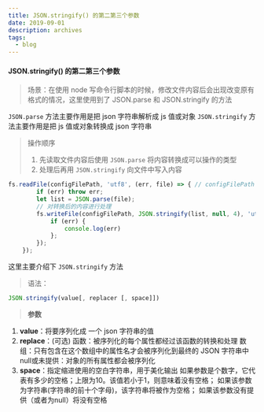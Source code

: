 ```yaml
---
title: JSON.stringify() 的第二第三个参数
date: 2019-09-01
description: archives
tags: 
  - blog
---
```


#### JSON.stringify() 的第二第三个参数

> 场景：在使用 node 写命令行脚本的时候，修改文件内容后会出现改变原有格式的情况，这里使用到了 JSON.parse 和 JSON.stringify 的方法

`JSON.parse` 方法主要作用是把 json 字符串解析成 js 值或对象
`JSON.stringify` 方法主要作用是把 js 值或对象转换成 json 字符串
> 操作顺序
>
> 1. 先读取文件内容后使用 `JSON.parse` 将内容转换成可以操作的类型
> 2. 处理后再用 `JSON.stringify` 向文件中写入内容
>
```js
fs.readFile(configFilePath, 'utf8', (err, file) => { // configFilePath 文件路径，注意使用 `utf8` 格式
        if (err) throw err;
        let list = JSON.parse(file);
        // 对转换后的内容进行处理
        fs.writeFile(configFilePath, JSON.stringify(list, null, 4), 'utf8', function (err) {
            if (err) {
                console.log(err)
            };
        });
    });
```

这里主要介绍下 `JSON.stringify` 方法

> 语法：

```js
JSON.stringify(value[, replacer [, space]])
```

> **参数**

1. **value**：将要序列化成 一个 json 字符串的值
2. **replace**：(可选)
  函数：被序列化的每个属性都经过该函数的转换和处理
  数组：只有包含在这个数组中的属性名才会被序列化到最终的 JSON 字符串中
  null或未提供：对象的所有属性都会被序列化
3. **space**：指定缩进使用的空白字符串，用于美化输出
  如果参数是个数字，它代表有多少的空格；上限为10。该值若小于1，则意味着没有空格；
  如果该参数为字符串(字符串的前十个字母)，该字符串将被作为空格；
  如果该参数没有提供（或者为null）将没有空格
  